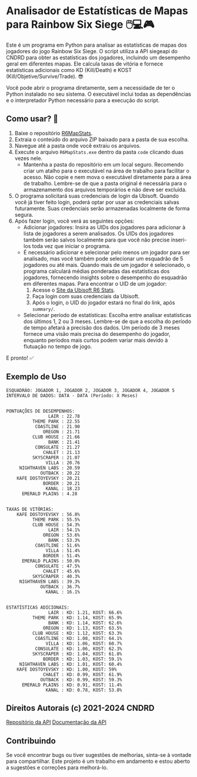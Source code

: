 # Analisador de Estatísticas de Mapas para Rainbow Six Siege 🖱️💻🎮

Este é um programa em Python para analisar as estatísticas de mapas dos jogadores do jogo Rainbow Six Siege. O script utiliza a API siegeapi do CNDRD para obter as estatísticas dos jogadores, incluindo um desempenho geral em diferentes mapas. Ele calcula taxas de vitória e fornece estatísticas adicionais como KD (Kill/Death) e KOST (Kill/Objetive/Survive/Trade). 😎

Você pode abrir o programa diretamente, sem a necessidade de ter o Python instalado no seu sistema. O executável inclui todas as dependências e o interpretador Python necessário para a execução do script.

## Como usar? 🤔

1. Baixe o repositório [R6MapStats](https://github.com/RhuanToneto/R6MapStats/archive/refs/heads/main.zip).
2. Extraia o conteúdo do arquivo ZIP baixado para a pasta de sua escolha.
3. Navegue até a pasta onde você extraiu os arquivos.
4. Execute o arquivo `R6MapStats.exe` dentro da pasta `code` clicando duas vezes nele.
   - Mantenha a pasta do repositório em um local seguro. Recomendo criar um atalho para o executável na área de trabalho para facilitar o acesso. Não copie e nem mova o executável diretamente para a área de trabalho. Lembre-se de que a pasta original é necessária para o 
     armazenamento dos arquivos temporários e não deve ser excluída.
6. O programa solicitará suas credenciais de login da Ubisoft. Quando você já tiver feito login, poderá optar por usar as credenciais salvas futuramente. Suas credenciais serão armazenadas localmente de forma segura.
7. Após fazer login, você verá as seguintes opções:
   - Adicionar jogadores: Insira as UIDs dos jogadores para adicionar à lista de jogadores a serem analisados. Os UIDs dos jogadores também serão salvos localmente para que você não precise inseri-los toda vez que iniciar o programa.
   - É necessário adicionar e selecionar pelo menos um jogador para ser analisado, mas você também pode selecionar um esquadrão de 5 jogadores ou até mais. Quando mais de um jogador é selecionado, o programa calculará médias ponderadas das estatísticas dos jogadores,
     fornecendo insights sobre o desempenho do esquadrão em diferentes mapas.
     Para encontrar o UID de um jogador:
     1. Acesse o [Site da Ubisoft R6 Stats](https://www.ubisoft.com/en-gb/game/rainbow-six/siege/stats/summary).
     2. Faça login com suas credenciais da Ubisoft.
     3. Após o login, o UID do jogador estará no final do link, após `summary/`.
   - Selecionar período de estatísticas: Escolha entre analisar estatísticas dos últimos 1, 2 ou 3 meses. Lembre-se de que a escolha do período de tempo afetará a precisão dos dados. 
     Um período de 3 meses fornece uma visão mais precisa do desempenho do jogador, enquanto períodos mais curtos podem variar mais devido à flutuação no tempo de jogo.

E pronto! ✅

## Exemplo de Uso

```
ESQUADRÃO: JOGADOR 1, JOGADOR 2, JOGADOR 3, JOGADOR 4, JOGADOR 5
INTERVALO DE DADOS: DATA - DATA (Período: X Meses)


PONTUAÇÕES DE DESEMPENHOS:
                LAIR : 22.78
          THEME PARK : 22.55
           COASTLINE : 21.90
              OREGON : 21.71
          CLUB HOUSE : 21.66
                BANK : 21.41
           CONSULATE : 21.27
              CHALET : 21.13
          SKYSCRAPER : 21.07
               VILLA : 20.76
     NIGHTHAVEN LABS : 20.59
             OUTBACK : 20.22
    KAFE DOSTOYEVSKY : 20.21
              BORDER : 20.21
               KANAL : 18.23
      EMERALD PLAINS : 4.28


TAXAS DE VITÓRIAS:
    KAFE DOSTOYEVSKY : 56.8%
          THEME PARK : 55.5%
          CLUB HOUSE : 54.3%
                LAIR : 54.1%
              OREGON : 53.6%
                BANK : 53.3%
           COASTLINE : 51.6%
               VILLA : 51.4%
              BORDER : 51.4%
      EMERALD PLAINS : 50.0%
           CONSULATE : 47.5%
              CHALET : 45.6%
          SKYSCRAPER : 40.3%
     NIGHTHAVEN LABS : 39.3%
             OUTBACK : 36.7%
               KANAL : 16.1%


ESTATÍSTICAS ADICIONAIS:
                LAIR : KD: 1.21, KOST: 66.6%
          THEME PARK : KD: 1.14, KOST: 65.9%
                BANK : KD: 1.14, KOST: 62.6%
              OREGON : KD: 1.13, KOST: 63.5%
          CLUB HOUSE : KD: 1.12, KOST: 63.3%
           COASTLINE : KD: 1.08, KOST: 64.1%
               VILLA : KD: 1.06, KOST: 60.7%
           CONSULATE : KD: 1.06, KOST: 62.3%
          SKYSCRAPER : KD: 1.04, KOST: 61.8%
              BORDER : KD: 1.03, KOST: 59.1%
     NIGHTHAVEN LABS : KD: 1.01, KOST: 60.4%
    KAFE DOSTOYEVSKY : KD: 1.00, KOST: 59%
              CHALET : KD: 0.99, KOST: 61.9%
             OUTBACK : KD: 0.99, KOST: 59.3%
      EMERALD PLAINS : KD: 0.91, KOST: 11.4%
               KANAL : KD: 0.78, KOST: 53.8%
```

## Direitos Autorais (c) 2021-2024 CNDRD
[Repositório da API](https://github.com/CNDRD/siegeapi)
[Documentação da API](https://cndrd.github.io/siegeapi)

## Contribuindo

Se você encontrar bugs ou tiver sugestões de melhorias, sinta-se à vontade para compartilhar. Este projeto é um trabalho em andamento e estou aberto a sugestões e correções para melhorá-lo.
